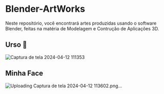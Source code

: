 # Blender-ArtWorks
Neste repositório, você encontrará artes produzidas usando o software Blender, feitas na matéria de Modelagem e Contrução de Aplicações 3D.

## Urso 🐻

![Captura de tela 2024-04-12 111353](https://github.com/Viniciusprogrammerr/Blender-ArtWorks/assets/141420705/fb1f0933-c93b-47f8-b7fd-c94cea9d12e3)


## Minha Face

![Uploading Captura de tela 2024-04-12 113602.png…]()




